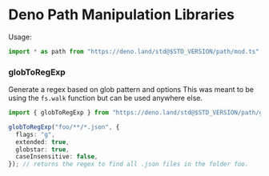 # Deno Path Manipulation Libraries

Usage:

```ts
import * as path from "https://deno.land/std@$STD_VERSION/path/mod.ts";
```

### globToRegExp

Generate a regex based on glob pattern and options This was meant to be using
the `fs.walk` function but can be used anywhere else.

```ts
import { globToRegExp } from "https://deno.land/std@$STD_VERSION/path/glob.ts";

globToRegExp("foo/**/*.json", {
  flags: "g",
  extended: true,
  globstar: true,
  caseInsensitive: false,
}); // returns the regex to find all .json files in the folder foo.
```
